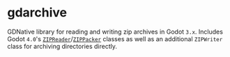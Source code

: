 # gdarchive

GDNative library for reading and writing zip archives in Godot `3.x`. Includes Godot `4.0`'s [`ZIPReader`](https://docs.godotengine.org/en/stable/classes/class_zipreader.html)/[`ZIPPacker`](https://docs.godotengine.org/en/stable/classes/class_zippacker.html) classes as well as an additional `ZIPWriter` class for archiving directories directly.